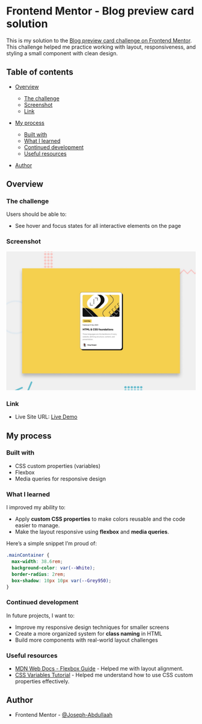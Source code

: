 # Frontend Mentor - Blog preview card solution

This is my solution to the [Blog preview card challenge on Frontend Mentor](https://www.frontendmentor.io/challenges/blog-preview-card-ckPaj01IcS). This challenge helped me practice working with layout, responsiveness, and styling a small component with clean design.

## Table of contents

* [Overview](#overview)

  * [The challenge](#the-challenge)
  * [Screenshot](#screenshot)
  * [Link](#links)
* [My process](#my-process)

  * [Built with](#built-with)
  * [What I learned](#what-i-learned)
  * [Continued development](#continued-development)
  * [Useful resources](#useful-resources)
* [Author](#author)

## Overview

### The challenge

Users should be able to:

* See hover and focus states for all interactive elements on the page

### Screenshot

![Blog Preview Card Screenshot](./preview.jpg)

### Link


* Live Site URL: [Live Demo](https://your-live-site-url.com)

## My process

### Built with

* CSS custom properties (variables)
* Flexbox
* Media queries for responsive design

### What I learned

I improved my ability to:

* Apply **custom CSS properties** to make colors reusable and the code easier to manage.
* Make the layout responsive using **flexbox** and **media queries**.

Here’s a simple snippet I’m proud of:

```css
.mainContainer {
  max-width: 38.6rem;
  background-color: var(--White);
  border-radius: 2rem;
  box-shadow: 10px 10px var(--Grey950);
}
```

### Continued development

In future projects, I want to:

* Improve my responsive design techniques for smaller screens
* Create a more organized system for **class naming** in HTML
* Build more components with real-world layout challenges

### Useful resources

* [MDN Web Docs - Flexbox Guide](https://developer.mozilla.org/en-US/docs/Web/CSS/flexbox) - Helped me with layout alignment.
* [CSS Variables Tutorial](https://css-tricks.com/a-complete-guide-to-custom-properties/) - Helped me understand how to use CSS custom properties effectively.

## Author


* Frontend Mentor - [@Joseph-Abdullaah](https://www.frontendmentor.io/profile/Joseph-Abdullaah)
